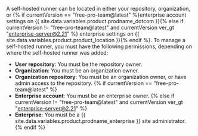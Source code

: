 A self-hosted runner can be located in either your repository, organization, or {% if currentVersion == "free-pro-team@latest" %}enterprise account settings on {{ site.data.variables.product.prodname_dotcom }}{% else if currentVersion != "free-pro-team@latest" and currentVersion ver_gt "enterprise-server@2.21" %} enterprise settings on {{ site.data.variables.product.product_location }}{% endif %}. To manage a self-hosted runner, you must have the following permissions, depending on where the self-hosted runner was added:
- **User repository**: You must be the repository owner.
- **Organization**: You must be an organization owner. 
- **Organization repository**: You must be an organization owner, or have admin access to the repository.
{% if currentVersion == "free-pro-team@latest" %}
- **Enterprise account**: You must be an enterprise owner.
{% else if currentVersion != "free-pro-team@latest" and currentVersion ver_gt "enterprise-server@2.21" %}
- **Enterprise**: You must be a {{ site.data.variables.product.prodname_enterprise }} site administrator.
{% endif %}
